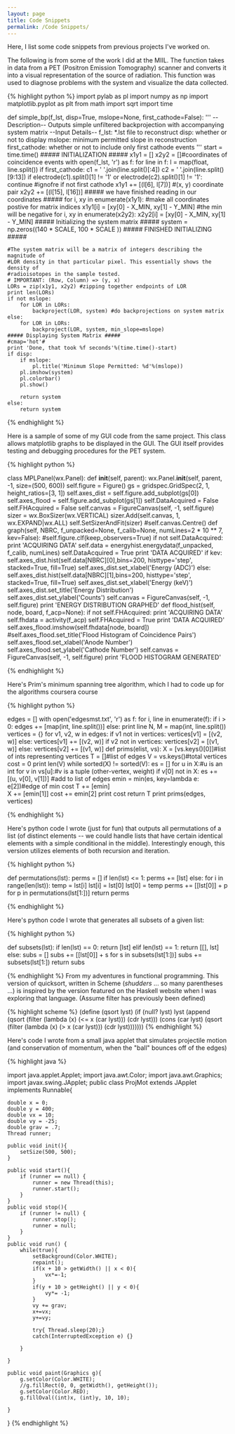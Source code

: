 ```yaml
---
layout: page
title: Code Snippets
permalink: /Code Snippets/
---
```


Here, I list some code snippets from previous projects I've worked on. 

The following is from some of the work I did at the MIIL. The function takes in 
data from a PET (Positron Emission Tomography) scanner and converts it into a 
visual representation of the source of radiation. This function was used to
diagnose problems with the system and visualize the data collected.

{% highlight python %}
import pylab as pl
import numpy as np
import matplotlib.pyplot as plt
from math import sqrt
import time

def simple_bp(f_lst, disp=True, mslope=None, first_cathode=False):
    '''
    --Description--
    Outputs simple unfiltered backprojection
    with accompanying system matrix
    --Input Details--
    f_lst: *.lst file to reconstruct
    disp: whether or not to display
    mslope: minimum permitted slope in reconstruction
    first_cathode: whether or not to include only first cathode events
    '''
    start = time.time()
    ##### INITIALIZATION #####
    x1y1 = []
    x2y2 = []#coordinates of coincidence events
    with open(f_lst, 'r') as f:
        for line in f:
            l = map(float, line.split())
            if first_cathode:
                c1 = ' '.join(line.split()[:4])
                c2 = ' '.join(line.split()[9:13])
                if electrode(c1).split()[1] != '1' or electrode(c2).split()[1] != '1':
                    continue
                    #ignofre if not first cathode
            x1y1 += [(l[6], l[7])] #(x, y) coordinate pair
            x2y2 += [(l[15], l[16])]
    ##### we have finished reading in our coordinates #####
    for i, xy in enumerate(x1y1): #make all coordinates postive for matrix indices
        x1y1[i] = [xy[0] - X_MIN, xy[1] - Y_MIN] #the min will be negative 
    for i, xy in enumerate(x2y2):
        x2y2[i] = [xy[0] - X_MIN, xy[1] - Y_MIN]
    ##### Initializing the system matrix #####
    system = np.zeros((140 * SCALE, 100 * SCALE ))
    ##### FINISHED INITIALIZING #####
     
    #The system matrix will be a matrix of integers describing the magnitude of
    #LOR density in that particular pixel. This essentially shows the density of
    #radioisotopes in the sample tested.
    # IMPORTANT: (Row, Column) => (y, x)
    LORs = zip(x1y1, x2y2) #zipping together endpoints of LOR
    print len(LORs)
    if not mslope:
        for LOR in LORs:
            backproject(LOR, system) #do backprojections on system matrix
    else:
        for LOR in LORs:
            backproject(LOR, system, min_slope=mslope)
    ##### Displaying System Matrix #####
    #cmap='hot'#
    print 'Done, that took %f seconds'%(time.time()-start)
    if disp:
        if mslope:
            pl.title('Minimum Slope Permitted: %d'%(mslope))
        pl.imshow(system)
        pl.colorbar()
        pl.show()
         
        return system
    else:
        return system
{% endhighlight %}

Here is a sample of some of my GUI code from the same project. This class allows matplotlib graphs
to be displayed in the GUI. The GUI itself provides testing and debugging procedures for the PET system. 

{% highlight python %}

class MPLPanel(wx.Panel):
    def __init__(self, parent):
        wx.Panel.__init__(self, parent, -1, size=(500, 600))
        self.figure = Figure()
        gs = gridspec.GridSpec(2, 1, height_ratios=[3, 1])
        self.axes_dist = self.figure.add_subplot(gs[0])
        self.axes_flood = self.figure.add_subplot(gs[1])
        self.DataAcquired = False
        self.FHAcquired = False
        self.canvas = FigureCanvas(self, -1, self.figure)
        sizer = wx.BoxSizer(wx.VERTICAL)
        sizer.Add(self.canvas, 1, wx.EXPAND|wx.ALL)
        self.SetSizerAndFit(sizer)
        #self.canvas.Centre()
    def graph(self, NBRC, f_unpacked=None, f_calib=None, numLines=2 * 10 ** 7, kev=False):
        #self.figure.clf(keep_observers=True)
        if not self.DataAcquired:
            print 'ACQUIRING DATA'
            self.data = energyhist.energydata(f_unpacked, f_calib, numLines)
            self.DataAcquired = True
            print 'DATA ACQUIRED'
        if kev:
            self.axes_dist.hist(self.data[NBRC][0],bins=200, histtype='step', stacked=True, fill=True)
            self.axes_dist.set_xlabel('Energy (ADC)')
        else:
            self.axes_dist.hist(self.data[NBRC][1],bins=200, histtype='step', stacked=True, fill=True)
            self.axes_dist.set_xlabel('Energy (keV)')
        self.axes_dist.set_title('Energy Distribution')
        self.axes_dist.set_ylabel('Counts')
        self.canvas = FigureCanvas(self, -1, self.figure)
        print 'ENERGY DISTRIBUTION GRAPHED'
    def flood_hist(self, node, board, f_acp=None):
        if not self.FHAcquired:
            print 'ACQUIRING DATA'
            self.fhdata = activity(f_acp)
            self.FHAcquired = True
            print 'DATA ACQUIRED'
        self.axes_flood.imshow(self.fhdata[node, board])
        #self.axes_flood.set_title('Flood Histogram of Coincidence Pairs')
        self.axes_flood.set_xlabel('Anode Number')
        self.axes_flood.set_ylabel('Cathode Number')
        self.canvas = FigureCanvas(self, -1, self.figure)
        print 'FLOOD HISTOGRAM GENERATED'

{% endhighlight %}

Here's Prim's minimum spanning tree algorithm, which I had to code up for the algorithms coursera course

{% highlight python %}

edges = []
with open('edgesmst.txt', 'r') as f:
    for i, line in enumerate(f):
        if i > 0:
            edges += [map(int, line.split())]
        else:
            print line
            N, M = map(int, line.split())
vertices = {}
for v1, v2, w in edges:
    if v1 not in vertices:
        vertices[v1] = [(v2, w)]
    else:
        vertices[v1] += [(v2, w)]
    if v2 not in vertices:
        vertices[v2] = [(v1, w)]
    else:
        vertices[v2] += [(v1, w)]
def prims(elist, vs):
    X = [vs.keys()[0]]#list of ints representing vertices
    T = []#list of edges
    V = vs.keys()#total vertices
    cost = 0
    print len(V)
    while sorted(X) != sorted(V):
        es = []
        for u in X:#u is an int
            for v in vs[u]:#v is a tuple (other-vertex, weight)
                if v[0] not in X:
                    es += [(u, v[0], v[1])]
                    #add to list of edges
        emin = min(es, key=lambda e: e[2])#edge of min cost
        T += [emin]                   
        X += [emin[1]]
        cost += emin[2]
    print cost
    return T
print prims(edges, vertices) 

{% endhighlight %}

Here's python code I wrote (just for fun) that outputs all permutations of a list (of distinct elements
-- we could handle lists that have certain identical elements with a simple conditional in the middle).
Interestingly enough, this version utilizes elements of both recursion and iteration. 

{% highlight python %}

def permutations(lst):
    perms = []
    if len(lst) <= 1:
        perms += [lst]
    else:
        for i in range(len(lst)):
            temp = lst[i]
            lst[i] = lst[0]
            lst[0] = temp
            perms += [[lst[0]] + p for p in permutations(lst[1:])]
    return perms

{% endhighlight %}

Here's python code I wrote that generates all subsets of a given list:

{% highlight python %}

def subsets(lst):
    if len(lst) == 0:
        return [lst]
    elif len(lst) == 1:
        return [[], lst]
    else:
        subs = []
        subs += [[lst[0]] + s for s in subsets(lst[1:])]
        subs += subsets(lst[1:])
        return subs

{% endhighlight %}
From my adventures in functional programming. This version of quicksort, written in Scheme (*shudders*
... so many parentheses ...) is inspired by the version featured
on the Haskell website when I was exploring that language. (Assume filter has previously been defined)

{% highlight scheme %}
(define (qsort lyst)
  (if (null? lyst)
      lyst
      (append (qsort (filter (lambda (x) (<= x (car lyst))) (cdr lyst)))
              (cons (car lyst)
                    (qsort (filter (lambda (x) (> x (car lyst))) (cdr lyst)))))))
{% endhighlight %}

Here's code I wrote from a small java applet that simulates projectile motion (and conservation of momentum, when the 
"ball" bounces off of the edges)

{% highlight java %}

import java.applet.Applet;
import java.awt.Color;
import java.awt.Graphics;
import javax.swing.JApplet;
public class ProjMot extends JApplet implements Runnable{
	
	double x = 0; 
	double y = 400; 
	double vx = 10; 
	double vy = -25; 
	double grav = .7;  
	Thread runner; 
	
	public void init(){
		setSize(500, 500); 
	}
	
	public void start(){
		if (runner == null) {
			runner = new Thread(this);
			runner.start();
		}
	}
	public void stop(){
		if (runner != null) {
			runner.stop();
			runner = null;
		}
	}
	public void run() {
		while(true){
			setBackground(Color.WHITE); 
			repaint(); 
			if(x + 10 > getWidth() || x < 0){
				vx*=-1; 
			}
			if(y + 10 > getHeight() || y < 0){
				vy*= -1; 
			}
			vy += grav; 
			x+=vx; 
			y+=vy; 
			
			try{ Thread.sleep(20);}
			catch(InterruptedException e) {}
			
		}
		
	}
	
	public void paint(Graphics g){
		g.setColor(Color.WHITE); 
		//g.fillRect(0, 0, getWidth(), getHeight()); 
		g.setColor(Color.RED); 
		g.fillOval((int)x, (int)y, 10, 10);

	}
}
{% endhighlight %}